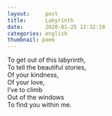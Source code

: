 ```yaml
---
layout:     post
title:      Labyrinth
date:       2020-01-25 12:32:18
categories: english
thumbnail: poem
---
```


To get out of this labyrinth,  
To tell the beautiful stories,  
Of your kindness,  
Of your love,  
I’ve to climb  
Out of the windows  
To find you within me.  
